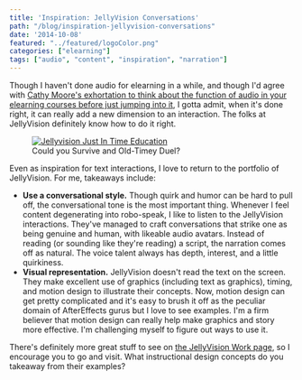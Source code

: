 ```yaml
---
title: 'Inspiration: JellyVision Conversations'
path: "/blog/inspiration-jellyvision-conversations"
date: '2014-10-08'
featured: "../featured/logoColor.png"
categories: ["elearning"]
tags: ["audio", "content", "inspiration", "narration"]
---
```


Though I haven't done audio for elearning in a while, and though I'd agree with [Cathy Moore's exhortation to think about the function of audio in your elearning courses before just jumping into it](http://blog.cathy-moore.com/2010/09/do-we-really-need-narration/ "Cathy Moore - Do We Really Need Narration?"), I gotta admit, when it's done right, it can really add a new dimension to an interaction. The folks at JellyVision definitely know how to do it right.

<figure>
  <a href="http://www.jellyvision.com/work/duel/" target="blank">
    <img
    sizes="(max-width: 810px) 100vw, 810px"
    srcset="http://res.cloudinary.com/dhdaswa6t/image/upload/f_auto,q_60,w_203/v1530396697/blog/Jellyvision.png 203w,
            http://res.cloudinary.com/dhdaswa6t/image/upload/f_auto,q_60,w_405/v1530396697/blog/Jellyvision.png 405w,
            http://res.cloudinary.com/dhdaswa6t/image/upload/f_auto,q_60,w_810/v1530396697/blog/Jellyvision.png 810w,
            http://res.cloudinary.com/dhdaswa6t/image/upload/f_auto,q_60,w_1215/v1530396697/blog/Jellyvision.png 1215w"
    src="http://res.cloudinary.com/dhdaswa6t/image/upload/f_auto,q_60,w_810/v1530396697/blog/Jellyvision.png"
    alt="Jellyvision Just In Time Education" />
  </a>
  <figcaption>Could you Survive and Old-Timey Duel?</figcaption>
</figure>

Even as inspiration for text interactions, I love to return to the portfolio of JellyVision. For me, takeaways include:

*   **Use a conversational style.** Though quirk and humor can be hard to pull off, the conversational tone is the most important thing. Whenever I feel content degenerating into robo-speak, I like to listen to the JellyVision interactions. They've managed to craft conversations that strike one as being genuine and human, with likeable audio avatars. Instead of reading (or sounding like they're reading) a script, the narration comes off as natural. The voice talent always has depth, interest, and a little quirkiness.
*   **Visual representation.** JellyVision doesn't read the text on the screen. They make excellent use of graphics (including text as graphics), timing, and motion design to illustrate their concepts. Now, motion design can get pretty complicated and it's easy to brush it off as the peculiar domain of AfterEffects gurus but I love to see examples. I'm a firm believer that motion design can really help make graphics and story more effective. I'm challenging myself to figure out ways to use it.

There's definitely more great stuff to see on [the JellyVision Work page](http://www.jellyvision.com/work/ "JellyVision: Our Work"), so I encourage you to go and visit. What instructional design concepts do you takeaway from their examples?
